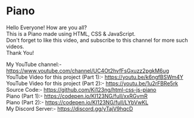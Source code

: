 # Piano
Hello Everyone! How are you all? \
This is a Piano made using HTML, CSS & JavaScript. \
Don't forget to like this video, and subscribe to this channel for more such videos. \
Thank You!

My YouTube channel:- https://www.youtube.com/channel/UC4Ot2hvfFsGxuzz2pgkM6ug \
YouTube Video for this project (Part 1):- https://youtu.be/k6ngfBSWm4Y \
YouTube Video for this project (Part 2):- https://youtu.be/1u2rFBRe5rk \
Source Code:- https://github.com/Ki123ng/html-css-js-piano \
Piano (Part 1):- https://codepen.io/KI123NG/full/xxRGvmR \
Piano (Part 2):- https://codepen.io/KI123NG/full/LYbVwKL \
My Discord Server:- https://discord.gg/yTajV9hqcD
